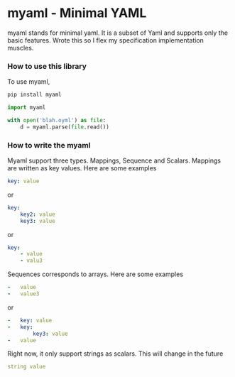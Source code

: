 # myaml - Minimal YAML
myaml stands for minimal yaml. It is a subset of Yaml and supports only the basic features. Wrote this so I flex my specification implementation muscles.


### How to use this library
To use myaml,
```bash
pip install myaml
```

```python
import myaml

with open('blah.oyml') as file:
    d = myaml.parse(file.read())

```

### How to write the myaml
Myaml support three types.
Mappings, Sequence and Scalars.
Mappings are written as key values. Here are some examples
```yaml
key: value
```
or
```yaml
key:
    key2: value
    key3: value
```
or
```yaml
key:
    - value
    - valu3
```

Sequences corresponds to arrays. Here are some examples
```yaml
-   value
-   value3
```
or
```yaml
-   key: value
-   key:
        key3: value
-   value
```

Right now, it only support strings as scalars. This will change in the future
```yaml
string value
```
